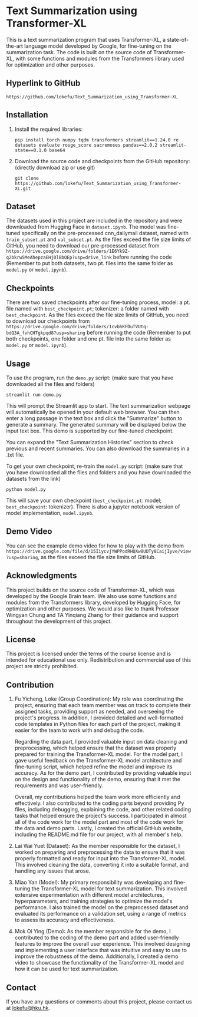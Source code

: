# Text Summarization using Transformer-XL

This is a text summarization program that uses Transformer-XL, a state-of-the-art language model developed by Google, for fine-tuning on the summarization task. The code is built on the source code of Transformer-XL, with some functions and modules from the Transformers library used for optimization and other purposes.

## Hyperlink to GitHub

```
https://github.com/lokefu/Text_Summarization_using_Transformer-XL
```

## Installation

1. Install the required libraries:

   `````
   pip install torch numpy tqdm transformers streamlit==1.24.0 re datasets evaluate rouge_score sacremoses pandas==2.0.2 streamlit-state==0.1.0 base64
   `````

2. Download the source code and checkpoints from the GitHub repository: (directly download zip or use git)

   ````
   git clone https://github.com/lokefu/Text_Summarization_using_Transformer-XL.git
   `````

## Dataset

The datasets used in this project are included in the repository and were downloaded from Hugging Face in `dataset.ipynb`. The model was fine-tuned specifically on the pre-processed cnn_dailymail dataset, named with `train_subset.pt` and `val_subset.pt`. As the files exceed the file size limits of GitHub, you need to download our pre-processed dataset from `https://drive.google.com/drive/folders/1E6Yk9Z-q2bkrw5MeAhepzaEHjDlBbQEp?usp=drive_link` before running the code (Remember to put both datasets, two pt. files into the same folder as `model.py` or `model.ipynb`).

## Checkpoints

There are two saved checkpoints after our fine-tuning process, model: a pt. file named with `best_checkpoint.pt`; tokenizer: a folder named with `best_checkpoint`. As the files exceed the file size limits of GitHub, you need to download our checkpoints from `https://drive.google.com/drive/folders/1cvbhKFDuTVUtq-bdQ3A_fvhCHTgkpqd8?usp=sharing` before running the code (Remember to put both checkpoints, one folder and one pt. file into the same folder as `model.py` or `model.ipynb`).

## Usage

To use the program, run the `demo.py` script: (make sure that you have downloaded all the files and folders)

```
streamlit run demo.py
```

This will prompt the Streamlit app to start. The text summarization webpage will automatically be opened in your default web browser. You can then enter a long passage in the text box  and click the "Summarize" button to generate a summary. The generated summary will be displayed below the input text box. This demo is supported by our fine-tuned checkpoint.

You can expand the "Text Summarization Histories" section to check previous and recent summaries. You can also download the summaries in a .txt file.

To get your own checkpoint, re-train the `model.py` script: (make sure that you have downloaded all the files and folders and you have downloaded the datasets from the link)

```
python model.py
```

This will save your own checkpoint (`best_checkpoint.pt`: model; `best_checkpoint`: tokenizer). There is also a jupyter notebook version of model implementation, `model.ipynb`.

## Demo Video

You can see the example demo video for how to play with the demo from `https://drive.google.com/file/d/15IiycvjYWPPodRHQXw8UDTy8CaijIyve/view?usp=sharing`, as the files exceed the file size limits of GitHub.

## Acknowledgments

This project builds on the source code of Transformer-XL, which was developed by the Google Brain team. We also use some functions and modules from the Transformers library, developed by Hugging Face, for optimization and other purposes. We would also like to thank Professor Wingyan Chung and TA Yinqiang Zhang for their guidance and support throughout the development of this project.

## License

This project is licensed under the terms of the course license and is intended for educational use only. Redistribution and commercial use of this project are strictly prohibited.

## Contribution

1. Fu Yicheng, Loke (Group Coordination):
   My role was coordinating the project, ensuring that each team member was on track to complete their assigned tasks, providing support as needed, and overseeing the project's progress. In addition, I provided detailed and well-formatted code templates in Python files for each part of the project, making it easier for the team to work with and debug the code.

   Regarding the data part, I provided valuable input on data cleaning and preprocessing, which helped ensure that the dataset was properly prepared for training the Transformer-XL model. For the model part, I gave useful feedback on the Transformer-XL model architecture and fine-tuning script, which helped refine the model and improve its accuracy. As for the demo part, I contributed by providing valuable input on the design and functionality of the demo, ensuring that it met the requirements and was user-friendly.

   Overall, my contributions helped the team work more efficiently and effectively. I also contributed to the coding parts beyond providing Py files, including debugging, explaining the code, and other related coding tasks that helped ensure the project's success. I participated in almost all of the code work for the model part and most of the code work for the data and demo parts. Lastly, I created the official GitHub website, including the README.md file for our project, with all member's help.

3. Lai Wai Yuet (Dataset):
   As the member responsible for the dataset, I worked on preparing and preprocessing the data to ensure that it was properly formatted and ready for input into the Transformer-XL model. This involved cleaning the data, converting it into a suitable format, and handling any issues that arose.

5. Miao Yan (Model):
   My primary responsibility was developing and fine-tuning the Transformer-XL model for text summarization. This involved extensive experimentation with different model architectures, hyperparameters, and training strategies to optimize the model's performance. I also trained the model on the preprocessed dataset and evaluated its performance on a validation set, using a range of metrics to assess its accuracy and effectiveness.

7. Mok Oi Ying (Demo):
   As the member responsible for the demo, I contributed to the coding of the demo part and added user-friendly features to improve the overall user experience. This involved designing and implementing a user interface that was intuitive and easy to use to improve the robustness of the demo. Additionally, I created a demo video to showcase the functionality of the Transformer-XL model and how it can be used for text summarization.

## Contact

If you have any questions or comments about this project, please contact us at lokefu@hku.hk.
